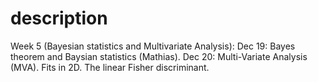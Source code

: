 

# description
Week 5 (Bayesian statistics and Multivariate Analysis):
Dec 19: Bayes theorem and Baysian statistics (Mathias).
Dec 20: Multi-Variate Analysis (MVA). Fits in 2D. The linear Fisher discriminant.

